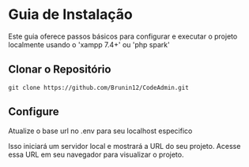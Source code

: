 # Guia de Instalação

Este guia oferece passos básicos para configurar e executar o projeto localmente usando o 'xampp 7.4+' ou 'php spark'

## Clonar o Repositório

``` git
git clone https://github.com/Brunin12/CodeAdmin.git

```
## Configure

Atualize o base url no .env para seu localhost especifico

Isso iniciará um servidor local e mostrará a URL do seu projeto. Acesse essa URL em seu navegador para visualizar o projeto.

